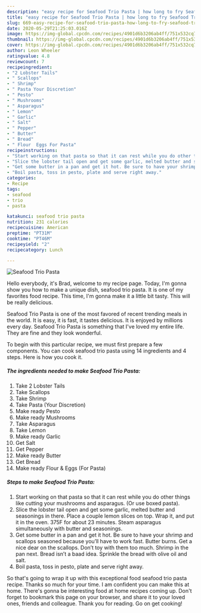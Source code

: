 ```yaml
---
description: "easy recipe for Seafood Trio Pasta | how long to fry Seafood Trio Pasta"
title: "easy recipe for Seafood Trio Pasta | how long to fry Seafood Trio Pasta"
slug: 669-easy-recipe-for-seafood-trio-pasta-how-long-to-fry-seafood-trio-pasta
date: 2020-05-29T21:25:03.016Z
image: https://img-global.cpcdn.com/recipes/4901d6b3206ab4ff/751x532cq70/seafood-trio-pasta-recipe-main-photo.jpg
thumbnail: https://img-global.cpcdn.com/recipes/4901d6b3206ab4ff/751x532cq70/seafood-trio-pasta-recipe-main-photo.jpg
cover: https://img-global.cpcdn.com/recipes/4901d6b3206ab4ff/751x532cq70/seafood-trio-pasta-recipe-main-photo.jpg
author: Leon Wheeler
ratingvalue: 4.8
reviewcount: 7
recipeingredient:
- "2 Lobster Tails"
- " Scallops"
- " Shrimp"
- " Pasta Your Discretion"
- " Pesto"
- " Mushrooms"
- " Asparagus"
- " Lemon"
- " Garlic"
- " Salt"
- " Pepper"
- " Butter"
- " Bread"
- " Flour  Eggs For Pasta"
recipeinstructions:
- "Start working on that pasta so that it can rest while you do other things like cutting your mushrooms and asparagus. (Or use boxed pasta)."
- "Slice the lobster tail open and get some garlic, melted butter and seasonings in there. Place a couple lemon slices on top. Wrap it, and put it in the oven. 375F for about 23 minutes. Steam asparagus simultaneously with butter and seasonings."
- "Get some butter in a pan and get it hot. Be sure to have your shrimp and scallops seasoned because you’ll have to work fast. Butter burns. Get a nice dear on the scallops. Don’t toy with them too much. Shrimp in the pan next. Bread isn’t a baad idea. Sprinkle the bread with olive oil and salt."
- "Boil pasta, toss in pesto, plate and serve right away."
categories:
- Recipe
tags:
- seafood
- trio
- pasta

katakunci: seafood trio pasta 
nutrition: 231 calories
recipecuisine: American
preptime: "PT31M"
cooktime: "PT46M"
recipeyield: "2"
recipecategory: Lunch

---
```



![Seafood Trio Pasta](https://img-global.cpcdn.com/recipes/4901d6b3206ab4ff/751x532cq70/seafood-trio-pasta-recipe-main-photo.jpg)

Hello everybody, it's Brad, welcome to my recipe page. Today, I'm gonna show you how to make a unique dish, seafood trio pasta. It is one of my favorites food recipe. This time, I'm gonna make it a little bit tasty. This will be really delicious.

Seafood Trio Pasta is one of the most favored of recent trending meals in the world. It is easy, it is fast, it tastes delicious. It is enjoyed by millions every day. Seafood Trio Pasta is something that I've loved my entire life. They are fine and they look wonderful.




To begin with this particular recipe, we must first prepare a few components. You can cook seafood trio pasta using 14 ingredients and 4 steps. Here is how you cook it.

<!--inarticleads1-->

##### The ingredients needed to make Seafood Trio Pasta:

1. Take 2 Lobster Tails
1. Take  Scallops
1. Take  Shrimp
1. Take  Pasta (Your Discretion)
1. Make ready  Pesto
1. Make ready  Mushrooms
1. Take  Asparagus
1. Take  Lemon
1. Make ready  Garlic
1. Get  Salt
1. Get  Pepper
1. Make ready  Butter
1. Get  Bread
1. Make ready  Flour &amp; Eggs (For Pasta)




<!--inarticleads2-->

##### Steps to make Seafood Trio Pasta:

1. Start working on that pasta so that it can rest while you do other things like cutting your mushrooms and asparagus. (Or use boxed pasta).
1. Slice the lobster tail open and get some garlic, melted butter and seasonings in there. Place a couple lemon slices on top. Wrap it, and put it in the oven. 375F for about 23 minutes. Steam asparagus simultaneously with butter and seasonings.
1. Get some butter in a pan and get it hot. Be sure to have your shrimp and scallops seasoned because you’ll have to work fast. Butter burns. Get a nice dear on the scallops. Don’t toy with them too much. Shrimp in the pan next. Bread isn’t a baad idea. Sprinkle the bread with olive oil and salt.
1. Boil pasta, toss in pesto, plate and serve right away.




So that's going to wrap it up with this exceptional food seafood trio pasta recipe. Thanks so much for your time. I am confident you can make this at home. There's gonna be interesting food at home recipes coming up. Don't forget to bookmark this page on your browser, and share it to your loved ones, friends and colleague. Thank you for reading. Go on get cooking!
